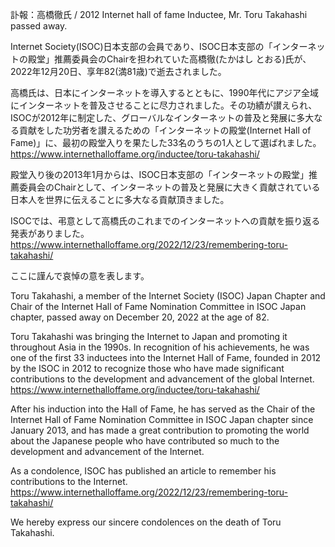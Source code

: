 

訃報：高橋徹氏 / 2012 Internet hall of fame Inductee, Mr. Toru Takahashi passed away.

Internet Society(ISOC)日本支部の会員であり、ISOC日本支部の「インターネットの殿堂」推薦委員会のChairを担われていた高橋徹(たかはし とおる)氏が、 2022年12月20日、享年82(満81歳)で逝去されました。

高橋氏は、日本にインターネットを導入するとともに、1990年代にアジア全域にインターネットを普及させることに尽力されました。その功績が讃えられ、ISOCが2012年に制定した、グローバルなインターネットの普及と発展に多大なる貢献をした功労者を讃えるための「インターネットの殿堂(Internet Hall of Fame)」に、最初の殿堂入りを果たした33名のうちの1人として選ばれました。 
https://www.internethalloffame.org/inductee/toru-takahashi/

殿堂入り後の2013年1月からは、ISOC日本支部の「インターネットの殿堂」推薦委員会のChairとして、インターネットの普及と発展に大きく貢献されている日本人を世界に伝えることに多大なる貢献頂きました。

ISOCでは、弔意として高橋氏のこれまでのインターネットへの貢献を振り返る発表がありました。
https://www.internethalloffame.org/2022/12/23/remembering-toru-takahashi/

ここに謹んで哀悼の意を表します。



Toru Takahashi, a member of the Internet Society (ISOC) Japan Chapter and Chair of the Internet Hall of Fame Nomination Committee in ISOC Japan chapter, passed away on December 20, 2022 at the age of 82.

Toru Takahashi was bringing the Internet to Japan and promoting it throughout Asia in the 1990s. 
In recognition of his achievements, he was one of the first 33 inductees into the Internet Hall of Fame, founded in 2012 by the ISOC in 2012 to recognize those who have made significant contributions to the development and advancement of the global Internet.
https://www.internethalloffame.org/inductee/toru-takahashi/

After his induction into the Hall of Fame, he has served as the Chair of the Internet Hall of Fame Nomination Committee in ISOC Japan chapter since January 2013, and has made a great contribution to promoting the world about the Japanese people who have contributed so much to the development and advancement of the Internet.

As a condolence, ISOC has published an article to remember his contributions to the Internet.
https://www.internethalloffame.org/2022/12/23/remembering-toru-takahashi/

We hereby express our sincere condolences on the death of Toru Takahashi.
